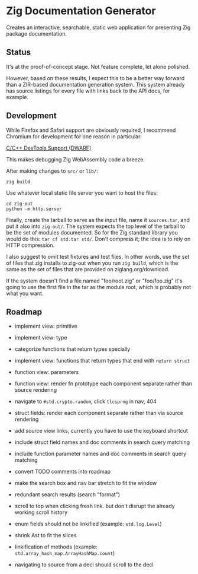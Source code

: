 # Zig Documentation Generator

Creates an interactive, searchable, static web application for presenting Zig
package documentation.

## Status

It's at the proof-of-concept stage. Not feature complete, let alone polished.

However, based on these results, I expect this to be a better way forward than
a ZIR-based documentation generation system. This system already has source
listings for every file with links back to the API docs, for example.

## Development

While Firefox and Safari support are obviously required, I recommend Chromium
for development for one reason in particular:

[C/C++ DevTools Support (DWARF)](https://chromewebstore.google.com/detail/cc++-devtools-support-dwa/pdcpmagijalfljmkmjngeonclgbbannb)

This makes debugging Zig WebAssembly code a breeze.

After making changes to `src/` or `lib/`:

```
zig build
```

Use whatever local static file server you want to host the files:

```
cd zig-out
python -m http.server
```

Finally, create the tarball to serve as the input file, name it `sources.tar`,
and put it also into `zig-out/`. The system expects the top level of the
tarball to be the set of modules documented. So for the Zig standard library
you would do this: `tar cf std.tar std/`. Don't compress it; the idea is to
rely on HTTP compression.

I also suggest to omit test fixtures and test files. In other words, use the
set of files that zig installs to zig-out when you run `zig build`, which is
the same as the set of files that are provided on ziglang.org/download.

If the system doesn't find a file named "foo/root.zig" or "foo/foo.zig" it's going
to use the first file in the tar as the module root, which is probably not
what you want.

## Roadmap

* implement view: primitive
* implement view: type
* categorize functions that return types specially
* implement view: functions that return types that end with `return struct`
* function view: parameters
* function view: render fn prototype each component separate rather than source rendering
* navigate to `#std.crypto.random`, click `tlcsprng` in nav, 404
* struct fields: render each component separate rather than via source rendering
* add source view links, currently you have to use the keyboard shortcut
* include struct field names and doc comments in search query matching
* include function parameter names and doc comments in search query matching
* convert TODO comments into roadmap
* make the search box and nav bar stretch to fit the window
* redundant search results (search "format")
* scroll to top when clicking fresh link. but don't disrupt the already working scroll history

* enum fields should not be linkified (example: `std.log.Level`)
* shrink Ast to fit the slices
* linkification of methods (example: `std.array_hash_map.ArrayHashMap.count`)
* navigating to source from a decl should scroll to the decl
